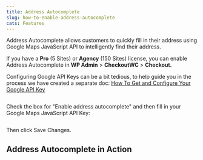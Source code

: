 ```yaml
---
title: Address Autocomplete
slug: how-to-enable-address-autocomplete
cats: Features
---
```


<p>Address Autocomplete allows customers to quickly fill in their address using Google Maps JavaScript API to intelligently find their address.</p>
<p>If you have a <strong>Pro</strong> (5 Sites) or <strong>Agency</strong> (150 Sites) license, you can enable Address Autocomplete in <strong>WP Admin</strong> &gt; <strong>CheckoutWC</strong> &gt; <strong>Checkout.</strong></p>
<p>Configuring Google API Keys can be a bit tedious, to help guide you in the process we have created a separate doc: <a href="https://kb.checkoutwc.com/article/86-how-to-get-and-configure-your-google-api-key">How To Get and Configure Your Google API Key</a></p>
<p><img src="https://s3.amazonaws.com/helpscout.net/docs/assets/5bdde2822c7d3a01757ac42e/images/5d24fe9c2c7d3a2ec4bea24a/file-2gWBXlq3wr.png" alt="" /></p>
<p>Check the box for &quot;Enable address autocomplete&quot; and then fill in your Google Maps JavaScript API Key:</p>
<p><img src="https://s3.amazonaws.com/helpscout.net/docs/assets/5bdde2822c7d3a01757ac42e/images/5d24feb2042863478674ae1c/file-SIgCZqLWrW.png" alt="" /></p>
<p>Then click Save Changes.</p>
<h2>Address Autocomplete in Action</h2>
<p><img src="https://s3.amazonaws.com/helpscout.net/docs/assets/5bdde2822c7d3a01757ac42e/images/5d2500432c7d3a2ec4bea25e/file-w5Ci5YP3jL.gif" alt="" /></p>
